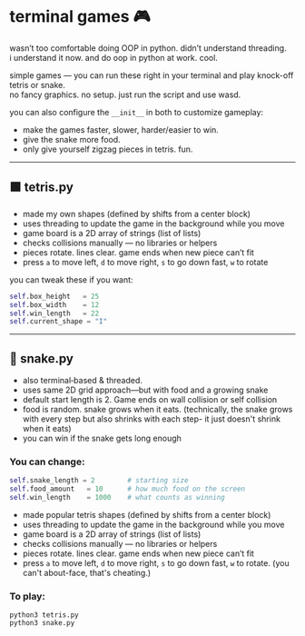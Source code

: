 # terminal games 🎮

wasn’t too comfortable doing OOP in python. didn’t understand threading.  
i understand it now. and do oop in python at work. cool.

simple games — you can run these right in your terminal and play knock-off tetris or snake.  
no fancy graphics. no setup. just run the script and use wasd.

you can also configure the `__init__` in both to customize gameplay:
- make the games faster, slower, harder/easier to win.
- give the snake more food.
- only give yourself zigzag pieces in tetris. fun.

---

## 🟩 tetris.py

- made my own shapes (defined by shifts from a center block)
- uses threading to update the game in the background while you move
- game board is a 2D array of strings (list of lists)
- checks collisions manually — no libraries or helpers
- pieces rotate. lines clear. game ends when new piece can’t fit
- press `a` to move left, `d` to move right, `s` to go down fast, `w` to rotate

you can tweak these if you want:
```python
self.box_height   = 25
self.box_width    = 12
self.win_length   = 22
self.current_shape = "I"
```
---

## 🐍 snake.py

- also terminal‑based & threaded.  
- uses same 2D grid approach—but with food and a growing snake  
- default start length is 2. Game ends on wall collision or self collision  
- food is random. snake grows when it eats. (technically, the snake grows with every step but also shrinks with each step- it just doesn't shrink when it eats) 
- you can win if the snake gets long enough  

### You can change:

```python
self.snake_length = 2        # starting size
self.food_amount   = 10      # how much food on the screen
self.win_length    = 1000    # what counts as winning
```

- made popular tetris shapes (defined by shifts from a center block)
- uses threading to update the game in the background while you move
- game board is a 2D array of strings (list of lists)
- checks collisions manually — no libraries or helpers
- pieces rotate. lines clear. game ends when new piece can’t fit
- press `a` to move left, `d` to move right, `s` to go down fast, `w` to rotate. (you can't about-face, that's cheating.)

### To play: 
```
python3 tetris.py 
python3 snake.py
```


